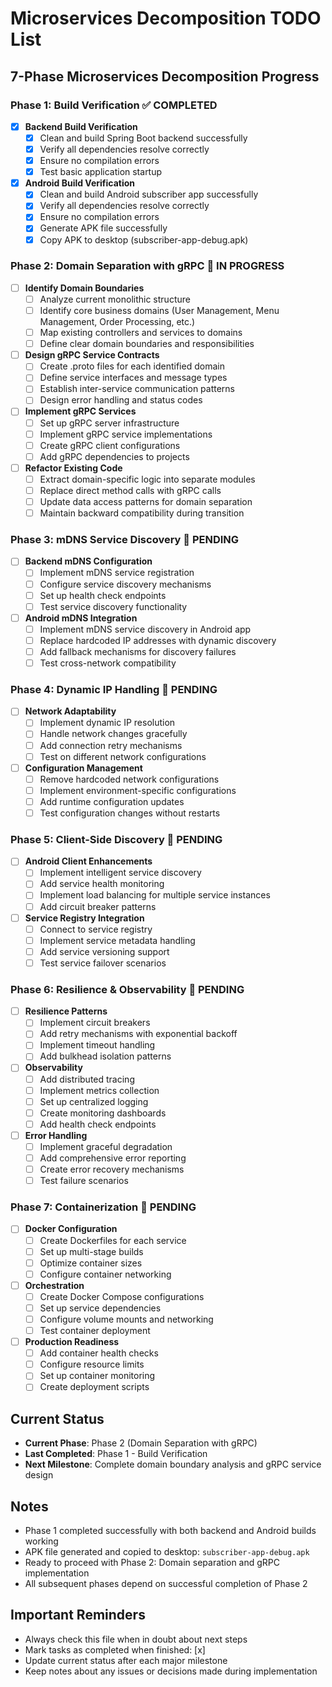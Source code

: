 # Microservices Decomposition TODO List

## 7-Phase Microservices Decomposition Progress

### Phase 1: Build Verification ✅ COMPLETED
- [x] **Backend Build Verification**
  - [x] Clean and build Spring Boot backend successfully
  - [x] Verify all dependencies resolve correctly
  - [x] Ensure no compilation errors
  - [x] Test basic application startup

- [x] **Android Build Verification** 
  - [x] Clean and build Android subscriber app successfully
  - [x] Verify all dependencies resolve correctly
  - [x] Ensure no compilation errors
  - [x] Generate APK file successfully
  - [x] Copy APK to desktop (subscriber-app-debug.apk)

### Phase 2: Domain Separation with gRPC 🔄 IN PROGRESS
- [ ] **Identify Domain Boundaries**
  - [ ] Analyze current monolithic structure
  - [ ] Identify core business domains (User Management, Menu Management, Order Processing, etc.)
  - [ ] Map existing controllers and services to domains
  - [ ] Define clear domain boundaries and responsibilities

- [ ] **Design gRPC Service Contracts**
  - [ ] Create .proto files for each identified domain
  - [ ] Define service interfaces and message types
  - [ ] Establish inter-service communication patterns
  - [ ] Design error handling and status codes

- [ ] **Implement gRPC Services**
  - [ ] Set up gRPC server infrastructure
  - [ ] Implement gRPC service implementations
  - [ ] Create gRPC client configurations
  - [ ] Add gRPC dependencies to projects

- [ ] **Refactor Existing Code**
  - [ ] Extract domain-specific logic into separate modules
  - [ ] Replace direct method calls with gRPC calls
  - [ ] Update data access patterns for domain separation
  - [ ] Maintain backward compatibility during transition

### Phase 3: mDNS Service Discovery 🔄 PENDING
- [ ] **Backend mDNS Configuration**
  - [ ] Implement mDNS service registration
  - [ ] Configure service discovery mechanisms
  - [ ] Set up health check endpoints
  - [ ] Test service discovery functionality

- [ ] **Android mDNS Integration**
  - [ ] Implement mDNS service discovery in Android app
  - [ ] Replace hardcoded IP addresses with dynamic discovery
  - [ ] Add fallback mechanisms for discovery failures
  - [ ] Test cross-network compatibility

### Phase 4: Dynamic IP Handling 🔄 PENDING
- [ ] **Network Adaptability**
  - [ ] Implement dynamic IP resolution
  - [ ] Handle network changes gracefully
  - [ ] Add connection retry mechanisms
  - [ ] Test on different network configurations

- [ ] **Configuration Management**
  - [ ] Remove hardcoded network configurations
  - [ ] Implement environment-specific configurations
  - [ ] Add runtime configuration updates
  - [ ] Test configuration changes without restarts

### Phase 5: Client-Side Discovery 🔄 PENDING
- [ ] **Android Client Enhancements**
  - [ ] Implement intelligent service discovery
  - [ ] Add service health monitoring
  - [ ] Implement load balancing for multiple service instances
  - [ ] Add circuit breaker patterns

- [ ] **Service Registry Integration**
  - [ ] Connect to service registry
  - [ ] Implement service metadata handling
  - [ ] Add service versioning support
  - [ ] Test service failover scenarios

### Phase 6: Resilience & Observability 🔄 PENDING
- [ ] **Resilience Patterns**
  - [ ] Implement circuit breakers
  - [ ] Add retry mechanisms with exponential backoff
  - [ ] Implement timeout handling
  - [ ] Add bulkhead isolation patterns

- [ ] **Observability**
  - [ ] Add distributed tracing
  - [ ] Implement metrics collection
  - [ ] Set up centralized logging
  - [ ] Create monitoring dashboards
  - [ ] Add health check endpoints

- [ ] **Error Handling**
  - [ ] Implement graceful degradation
  - [ ] Add comprehensive error reporting
  - [ ] Create error recovery mechanisms
  - [ ] Test failure scenarios

### Phase 7: Containerization 🔄 PENDING
- [ ] **Docker Configuration**
  - [ ] Create Dockerfiles for each service
  - [ ] Set up multi-stage builds
  - [ ] Optimize container sizes
  - [ ] Configure container networking

- [ ] **Orchestration**
  - [ ] Create Docker Compose configurations
  - [ ] Set up service dependencies
  - [ ] Configure volume mounts and networking
  - [ ] Test container deployment

- [ ] **Production Readiness**
  - [ ] Add container health checks
  - [ ] Configure resource limits
  - [ ] Set up container monitoring
  - [ ] Create deployment scripts

## Current Status
- **Current Phase**: Phase 2 (Domain Separation with gRPC)
- **Last Completed**: Phase 1 - Build Verification
- **Next Milestone**: Complete domain boundary analysis and gRPC service design

## Notes
- Phase 1 completed successfully with both backend and Android builds working
- APK file generated and copied to desktop: `subscriber-app-debug.apk`
- Ready to proceed with Phase 2: Domain separation and gRPC implementation
- All subsequent phases depend on successful completion of Phase 2

## Important Reminders
- Always check this file when in doubt about next steps
- Mark tasks as completed when finished: [x]
- Update current status after each major milestone
- Keep notes about any issues or decisions made during implementation
